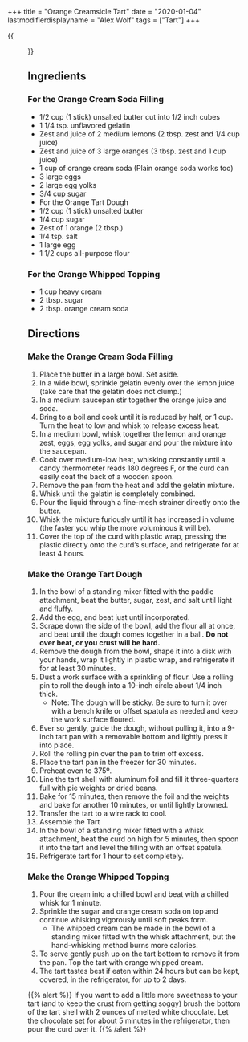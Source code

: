 +++
title = "Orange Creamsicle Tart"
date = "2020-01-04"
lastmodifierdisplayname = "Alex Wolf"
tags = ["Tart"]
+++

{{<figure src="/images/orange_creamsicle_tart.jpg" height="500px">}}


## Ingredients

### For the Orange Cream Soda Filling

* 1/2 cup (1 stick) unsalted butter cut into 1/2 inch cubes
* 1 1/4 tsp. unflavored gelatin
* Zest and juice of 2 medium lemons (2 tbsp. zest and 1/4 cup juice)
* Zest and juice of 3 large oranges (3 tbsp. zest and 1 cup juice)
* 1 cup of orange cream soda (Plain orange soda works too)
* 3 large eggs
* 2 large egg yolks
* 3/4 cup sugar
* For the Orange Tart Dough
* 1/2 cup (1 stick) unsalted butter
* 1/4 cup sugar
* Zest of 1 orange (2 tbsp.)
* 1/4 tsp. salt
* 1 large egg
* 1 1/2 cups all-purpose flour

### For the Orange Whipped Topping

* 1 cup heavy cream
* 2 tbsp. sugar
* 2 tbsp. orange cream soda

## Directions

### Make the Orange Cream Soda Filling

1. Place the butter in a large bowl. Set aside.
1. In a wide bowl, sprinkle gelatin evenly over the lemon juice (take care that the gelatin does not clump.)
1. In a medium saucepan stir together the orange juice and soda.
1. Bring to a boil and cook until it is reduced by half, or 1 cup. Turn the heat to low and whisk to release excess heat.
1. In a medium bowl, whisk together the lemon and orange zest, eggs, egg yolks, and sugar and pour the mixture into the saucepan.
1. Cook over medium-low heat, whisking constantly until a candy thermometer reads 180 degrees F, or the curd can easily coat the back of a wooden spoon.
1. Remove the pan from the heat and add the gelatin mixture.
1. Whisk until the gelatin is completely combined.
1. Pour the liquid through a fine-mesh strainer directly onto the butter.
1. Whisk the mixture furiously until it has increased in volume (the faster you whip the more voluminous it will be).
1. Cover the top of the curd with plastic wrap, pressing the plastic directly onto the curd’s surface, and refrigerate for at least 4 hours.

### Make the Orange Tart Dough

1. In the bowl of a standing mixer fitted with the paddle attachment, beat the butter, sugar, zest, and salt until light and fluffy.
1. Add the egg, and beat just until incorporated.
1. Scrape down the side of the bowl, add the flour all at once, and beat until the dough comes together in a ball. **Do not over beat, or you crust will be hard.**
1. Remove the dough from the bowl, shape it into a disk with your hands, wrap it lightly in plastic wrap, and refrigerate it for at least 30 minutes.
1. Dust a work surface with a sprinkling of flour. Use a rolling pin to roll the dough into a 10-inch circle about 1/4 inch thick.
    * Note: The dough will be sticky. Be sure to turn it over with a bench knife or offset spatula as needed and keep the work surface floured.
1. Ever so gently, guide the dough, without pulling it, into a 9-inch tart pan with a removable bottom and lightly press it into place.
1. Roll the rolling pin over the pan to trim off excess.
1. Place the tart pan in the freezer for 30 minutes.
1. Preheat oven to 375º.
1. Line the tart shell with aluminum foil and fill it three-quarters full with pie weights or dried beans.
1. Bake for 15 minutes, then remove the foil and the weights and bake for another 10 minutes, or until lightly browned.
1. Transfer the tart to a wire rack to cool.
1. Assemble the Tart
1. In the bowl of a standing mixer fitted with a whisk attachment, beat the curd on high for 5 minutes, then spoon it into the tart and level the filling with an offset spatula.
1. Refrigerate tart for 1 hour to set completely.

###  Make the Orange Whipped Topping

1. Pour the cream into a chilled bowl and beat with a chilled whisk for 1 minute.
1. Sprinkle the sugar and orange cream soda on top and continue whisking vigorously until soft peaks form.
    * The whipped cream can be made in the bowl of a standing mixer fitted with the whisk attachment, but the hand-whisking method burns more calories.
1. To serve gently push up on the tart bottom to remove it from the pan. Top the tart with orange whipped cream.
1. The tart tastes best if eaten within 24 hours but can be kept, covered, in the refrigerator, for up to 2 days.

{{% alert %}}
If you want to add a little more sweetness to your tart (and to keep the crust from getting soggy) brush the bottom of the tart shell with 2 ounces of melted white chocolate.  Let the chocolate set for about 5 minutes in the refrigerator, then pour the curd over it.
{{% /alert %}}
